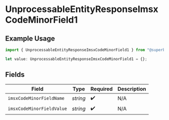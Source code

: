 # UnprocessableEntityResponseImsxCodeMinorField1

## Example Usage

```typescript
import { UnprocessableEntityResponseImsxCodeMinorField1 } from "@superbuilders/powerpath/models/errors";

let value: UnprocessableEntityResponseImsxCodeMinorField1 = {};
```

## Fields

| Field                     | Type                      | Required                  | Description               |
| ------------------------- | ------------------------- | ------------------------- | ------------------------- |
| `imsxCodeMinorFieldName`  | *string*                  | :heavy_check_mark:        | N/A                       |
| `imsxCodeMinorFieldValue` | *string*                  | :heavy_check_mark:        | N/A                       |